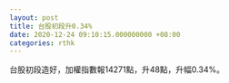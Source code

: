 ```yaml
---
layout: post
title: 台股初段升0.34%
date: 2020-12-24 09:10:15.000000000 +08:00
categories: rthk
---
```


台股初段造好，加權指數報14271點，升48點，升幅0.34%。
